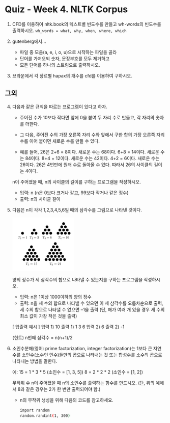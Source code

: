 # Quiz - Week 4. NLTK Corpus

1. CFD를 이용하여 nltk.book의 텍스트별 빈도수를 만들고 wh-words의 빈도수를 출력하시오.
    `wh_words = what, why, when, where, which`
    
2. gutenberg에서...
    - 파일 중 모음(a, e, i, o, u)으로 시작하는 파일을 골라
    - 단어를 가져오되 숫자, 문장부호를 모두 제거하고
    - 모든 단어를 하나의 스트링으로 출력하시오.
    
3.  브라운에서 각 장르별 hapax의 개수를 cfd를 이용하여 구하시오.

## 그외
4. 다음과 같은 규칙을 따르는 프로그램이 있다고 하자. 
 
    - 주어진 수가 10보다 작다면 앞에 0을 붙여 두 자리 수로 만들고, 각 자리의 숫자를 더한다.
    - 그 다음, 주어진 수의 가장 오른쪽 자리 수와 앞에서 구한 합의 가장 오른쪽 자리 수를 이어 붙이면 새로운 수를 만들 수 있다.
 
    - 예를 들어, 26은 2+6 = 8이다. 새로운 수는 68이다. 6+8 = 14이다. 새로운 수는 84이다. 8+4 = 12이다. 새로운 수는 42이다. 4+2 = 6이다. 새로운 수는 26이다. 26은 4번만에 원래 수로 돌아올 수 있다. 따라서 26의 사이클의 길이는 4이다.
 
    n이 주어졌을 때, n의 사이클의 길이를 구하는 프로그램을 작성하시오.
 
    - 입력: n (n은 0보다 크거나 같고, 99보다 작거나 같은 정수)
    - 출력: n의 사이클 길이
    
5. 다음은 n이 각각 1,2,3,4,5,6일 때의 삼각수를 그림으로 나타낸 것이다.

    ![triangles](./triangle.png)
    
    양의 정수가 세 삼각수의 합으로 나타낼 수 있는지를 구하는 프로그램을 작성하시오.

    - 입력: n은 1이상 1000이하의 양의 정수
    - 출력: n을 세 수의 합으로 나타낼 수 있으면 이 세 삼각수를 오름차순으로 출력, 세 수의 합으로 나타낼 수 없으면 –1을 출력 (단, 해가 여러 개 있을 경우 세 수의 최소 값이 가장 작은 것을 출력)
    
    [ 입출력 예시 ]
    입력 1) 10           출력 1) 1 3 6
    입력 2) 6            출력 2) -1
 
 
    (힌트) n번째 삼각수 = n(n+1)/2
    
6. 소인수분해(영어: prime factorization, integer factorization)는 1보다 큰 자연수를 소인수(소수인 인수)들만의 곱으로 나타내는 것 또는 합성수를 소수의 곱으로 나타내는 방법을 말한다.

    예: 15 = 1 * 3 * 5 (소인수 = [1, 3, 5])
        8 = 2 * 2 * 2 (소인수 = [1, 2])
 
    무작위 수 n이 주어졌을 때 n의 소인수를 출력하는 함수를 만드시오.
    (단, 위의 예에서 8과 같은 경우는 2가 한 번만 출력되어야 함.)

    - n의 무작위 생성을 위해 다음의 코드를 참고하세요.
        ```sh
        import random
        random.randint(1, 300)
        ```
        
        
